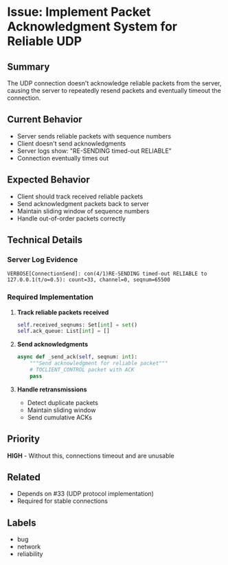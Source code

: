 # Issue: Implement Packet Acknowledgment System for Reliable UDP

## Summary
The UDP connection doesn't acknowledge reliable packets from the server, causing the server to repeatedly resend packets and eventually timeout the connection.

## Current Behavior
- Server sends reliable packets with sequence numbers
- Client doesn't send acknowledgments
- Server logs show: "RE-SENDING timed-out RELIABLE"
- Connection eventually times out

## Expected Behavior
- Client should track received reliable packets
- Send acknowledgment packets back to server
- Maintain sliding window of sequence numbers
- Handle out-of-order packets correctly

## Technical Details

### Server Log Evidence
```
VERBOSE[ConnectionSend]: con(4/1)RE-SENDING timed-out RELIABLE to 127.0.0.1(t/o=0.5): count=33, channel=0, seqnum=65500
```

### Required Implementation
1. **Track reliable packets received**
   ```python
   self.received_seqnums: Set[int] = set()
   self.ack_queue: List[int] = []
   ```

2. **Send acknowledgments**
   ```python
   async def _send_ack(self, seqnum: int):
       """Send acknowledgment for reliable packet"""
       # TOCLIENT_CONTROL packet with ACK
       pass
   ```

3. **Handle retransmissions**
   - Detect duplicate packets
   - Maintain sliding window
   - Send cumulative ACKs

## Priority
**HIGH** - Without this, connections timeout and are unusable

## Related
- Depends on #33 (UDP protocol implementation)
- Required for stable connections

## Labels
- bug
- network
- reliability